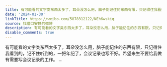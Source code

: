 ```yaml
---
title: 有可能看的文字类东西太多了，耳朵没怎么用，脑子能记住的东西有限，只记得住我看到的，记不住听到的，一把年纪了，会议记录也写不好。希望来生不要给我做有需要...
date: '2024-01-30'
linkTitle: https://weibo.com/5878312122/NEh6wskiq
source: 找借口安静的微博
description: 有可能看的文字类东西太多了，耳朵没怎么用，脑子能记住的东西有限，只记得住我看到的，记不住听到的，一把年纪了，会议记录也写不好。希望来生不要给我做有需要写会议记录的工作。  ...
disable_comments: true
---
```

有可能看的文字类东西太多了，耳朵没怎么用，脑子能记住的东西有限，只记得住我看到的，记不住听到的，一把年纪了，会议记录也写不好。希望来生不要给我做有需要写会议记录的工作。  ...